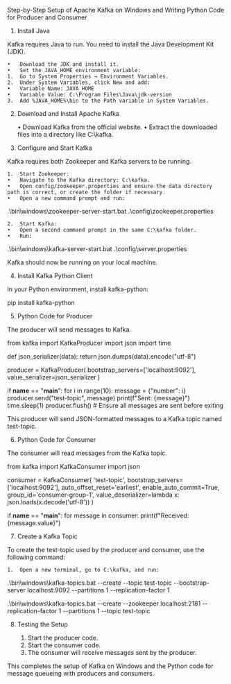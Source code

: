 Step-by-Step Setup of Apache Kafka on Windows and Writing Python Code for Producer and Consumer

1. Install Java

Kafka requires Java to run. You need to install the Java Development Kit (JDK).

	•	Download the JDK and install it.
	•	Set the JAVA_HOME environment variable:
	1.	Go to System Properties → Environment Variables.
	2.	Under System Variables, click New and add:
	•	Variable Name: JAVA_HOME
	•	Variable Value: C:\Program Files\Java\jdk-version
	3.	Add %JAVA_HOME%\bin to the Path variable in System Variables.

2. Download and Install Apache Kafka

	•	Download Kafka from the official website.
	•	Extract the downloaded files into a directory like C:\kafka.

3. Configure and Start Kafka

Kafka requires both Zookeeper and Kafka servers to be running.

	1.	Start Zookeeper:
	•	Navigate to the Kafka directory: C:\kafka.
	•	Open config/zookeeper.properties and ensure the data directory path is correct, or create the folder if necessary.
	•	Open a new command prompt and run:

.\bin\windows\zookeeper-server-start.bat .\config\zookeeper.properties


	2.	Start Kafka:
	•	Open a second command prompt in the same C:\kafka folder.
	•	Run:

.\bin\windows\kafka-server-start.bat .\config\server.properties



Kafka should now be running on your local machine.

4. Install Kafka Python Client

In your Python environment, install kafka-python:

pip install kafka-python

5. Python Code for Producer

The producer will send messages to Kafka.

from kafka import KafkaProducer
import json
import time

def json_serializer(data):
    return json.dumps(data).encode("utf-8")

producer = KafkaProducer(
    bootstrap_servers=['localhost:9092'],
    value_serializer=json_serializer
)

if __name__ == "__main__":
    for i in range(10):
        message = {"number": i}
        producer.send("test-topic", message)
        print(f"Sent: {message}")
        time.sleep(1)
    producer.flush()  # Ensure all messages are sent before exiting

This producer will send JSON-formatted messages to a Kafka topic named test-topic.

6. Python Code for Consumer

The consumer will read messages from the Kafka topic.

from kafka import KafkaConsumer
import json

consumer = KafkaConsumer(
    'test-topic',
    bootstrap_servers=['localhost:9092'],
    auto_offset_reset='earliest',
    enable_auto_commit=True,
    group_id='consumer-group-1',
    value_deserializer=lambda x: json.loads(x.decode('utf-8'))
)

if __name__ == "__main__":
    for message in consumer:
        print(f"Received: {message.value}")

7. Create a Kafka Topic

To create the test-topic used by the producer and consumer, use the following command:

	1.	Open a new terminal, go to C:\kafka, and run:

.\bin\windows\kafka-topics.bat --create --topic test-topic --bootstrap-server localhost:9092 --partitions 1 --replication-factor 1

.\bin\windows\kafka-topics.bat --create --zookeeper localhost:2181 --replication-factor 1 --partitions 1 --topic test-topic

8. Testing the Setup

	1.	Start the producer code.
	2.	Start the consumer code.
	3.	The consumer will receive messages sent by the producer.

This completes the setup of Kafka on Windows and the Python code for message queueing with producers and consumers.